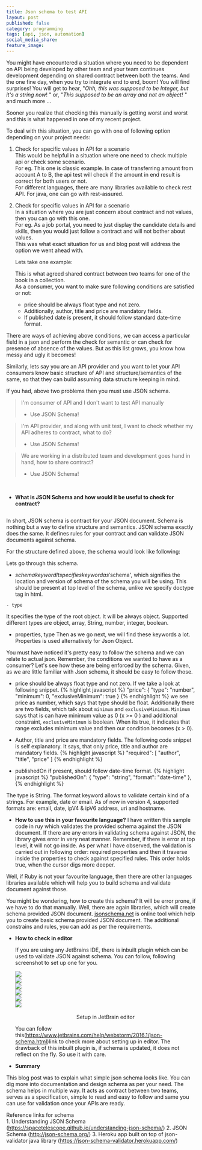 ```yaml
---
title: Json schema to test API
layout: post
published: false
category: programming
tags: [api, json, automation]
social_media_share: 
feature_image:
---
```


You might have encountered a situation where you need to be dependent on API being developed by other team and your team continues development depending on shared contract between both the teams. And the one fine day, when you try to integrate end to end, boom! You will find surprises! You will get to hear, "*Ohh, this was supposed to be Integer, but it's a string now*! " or, "*This supposed to be an array and not an object!* " and much more ...

Sooner you realize that checking this manually is getting worst and worst and this is what happened in one of my recent project. 

To deal with this situation, you can go with one of following option depending on your project needs: 

1. Check for specific values in API for a scenario  
 This would be helpful in a situation where one need to check multiple api or check some scenario.<br> 
 For eg. This one is classic example. In case of transferring amount from account A to B, the api test will check if the amount in end result is correct for both users or not. <br>
 For different languages, there are many libraries available to check rest API. For java, one can go with rest-assured.
     
2. Check for specific values in API for a scenario  
 In a situation where you are just concern about contract and not values, then you can go with this one. <br> 
 For eg. As a job portal, you need to just display the candidate details and skills, then you would just follow a contract and will not bother about values. <br>
 This was what exact situation for us and blog post will address the option we went ahead with.

    Lets take one example:
   
   <script src="https://gist.github.com/pritibiyani/f86c55fca4fbf4e5835a7c670bc16022.js"></script>
   
   This is what agreed shared contract between two teams for one of the book in a collection. 
   <br>As a consumer, you want to make sure following conditions are satisfied or not:  
   
   - price should be always float type and not zero. 
   - Additionally, author, title and price are mandatory fields.
   - If published date is present, it should follow standard date-time format.
  
  There are ways of achieving above conditions, we can access a particular field in a json and perform the check for semantic or can check for presence of absence of the values. But as this list grows, you know how messy and ugly it becomes! 
   
   Similarly, lets say you are an API provider and you want to let your API consumers know basic structure of API and structure/semantics of the same, so that they can build assuming data structure keeping in mind.    
   
   If you had, above two problems then you must use JSON schema. 
   

> I'm consumer of API and I don't want to test API manually <br>
>  - Use JSON Schema! 

> I'm API provider, and along with unit test, I want to check whether my API adheres to contract, what to do? <br>
>  - Use JSON Schema! 

> We are working in a distributed team and development goes hand in hand, how to share contract? <br>
>  - Use JSON Schema! 

<br>

+ **What is JSON Schema and how would it be useful to check for contract?**
<Image>


In short, JSON schema is contract for your JSON document. Schema is nothing but a way to define structure and semantics. JSON schema exactly does the same. It defines rules for your contract and can validate JSON documents against schema. <p>
   
   For the structure defined above, the schema would look like following: 
<script src="https://gist.github.com/pritibiyani/b26cccedadbf59d6b95ca82b8cd23950.js"></script>

Lets go through this schema.
   
   - $schema keyword
   It specifies keyword as '$schema', which signifies the location and version of schema of the schema you will be using. This should be present at top level of the schema, unlike we specify doctype tag in html.
 
    - type 
It specifies the type of the root object. It will be always object. Supported different types are object, array, String, number, integer, boolean.

- properties, type 
Then as we go next, we will find these keywords a lot. Properties is used alternatively for Json Object. 
 
You must have noticed it's pretty easy to follow the schema and we can relate to actual json.  Remember, the conditions we wanted to have as a consumer? Let's see how these are being enforced by the schema. Given, as we are little familiar with Json schema, it should be easy to follow those. 
- price should be always float type and not zero.
If we take a look at following snippet.
{% highlight javascript %}
"price": {
			"type": "number",
			"minimum": 0,
			"exclusiveMinimum": true
		}
{% endhighlight  %}
 we see price as number, which says that type should be float. Additionally there are two fields, which talk about `minimum` and `exclusiveMinimum`. `Minimum` says that is can have minimum value as 0 (x >= 0 ) and additional constraint, `exclusiveMinimum` is boolean. When its true, it indicates that range excludes minimum value and then our condition becomes (x > 0). 
 
-  Author, title and price are mandatory fields.
The following code snippet is self explanatory. It says, that only price, title and author are mandatory fields. 
{% highlight javascript %}
 "required": [
    "author",
    "title",
    "price"
  ]
{% endhighlight  %}

- publishedOn if present, should follow date-time format. 
{% highlight javascript %}
    "publishedOn": {
      "type": "string",
      "format": "date-time"
    },
{% endhighlight  %}

The type is String. The format keyword allows to validate certain kind of a strings. For example, date or email.  As of now in version 4, supported formats are: email, date, ipV4 & ipV6 address, uri and hostname. 


+ **How to use this in your favourite language?**
 I have written this sample code in ruy which validates the provided schema against the JSON document. If there are any errors in validating schema against JSON, the library gives error in very neat manner. Remember, if there is error at top level, it will not go inside. As per what I have observed, the validation is carried out in following order: required properties and then it traverse inside the properties to check against specified rules. This order holds true,  when the cursor digs more deeper. 
 
 Well, if Ruby is not your favourite language, then there are other languages libraries available which will help you to build schema and validate document against those. 
  
   
You might be wondering, how to create this schema? It will be error prone, if we have to do that manually. Well, there are again libraries, which will create schema provided JSON document. [jsonschema.net](http://jsonschema.net/#/) is online tool which help you to create basic schema provided JSON document. The additional constrains and rules, you can add as per the requirements.   
    
    
+ **How to check in editor** 
    
    If you are using any JetBrains IDE, there is inbuilt plugin which can be used to validate JSON against schema. You can follow, following screenshot to set up one for you.   
    <p>
    <div class ="fade">
      <div><img src="/assets/images/json_schema_slider/json_schema_00.png" ></div>
      <div><img src="/assets/images/json_schema_slider/json_schema_01.png"></div>
      <div><img src="/assets/images/json_schema_slider/json_schema_02.png"></div>
      <div><img src="/assets/images/json_schema_slider/json_schema_03.png"></div>
      <div><img src="/assets/images/json_schema_slider/json_schema_04.png"></div>
      <div><img src="/assets/images/json_schema_slider/json_schema_05.png"></div>
    </div>
        <br/>
        <figcaption align="middle"> Setup in JetBrain editor </figcaption>
    </p>
    
    You can follow this(https://www.jetbrains.com/help/webstorm/2016.1/json-schema.html)link to check more about setting up in editor. The drawback of this inbuilt plugin is, if schema is updated, it does not reflect on the fly. So use it with care. 
    
    
+ **Summary**
 
 This blog post was to explain what simple json schema looks like. You can dig more into documentation and design schema as per your need. The schema helps in multiple way. It acts as contract between two teams, serves as a specification, simple to read and easy to follow and same you can use for validation once your APIs are ready. 
    
Reference links for schema  
    1. Understanding JSON Schema (https://spacetelescope.github.io/understanding-json-schema/)
    2. JSON Schema (http://json-schema.org/)
    3. Heroku app built on top of json-validator java library (https://json-schema-validator.herokuapp.com/)


